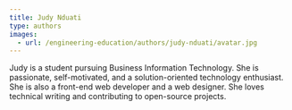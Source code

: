 ```yaml
---
title: Judy Nduati
type: authors
images:
  - url: /engineering-education/authors/judy-nduati/avatar.jpg 
---
```

Judy is a student pursuing Business Information Technology. She is passionate, self-motivated, and a solution-oriented technology enthusiast. She is also a front-end web developer and a web designer. She loves technical writing and contributing to open-source projects.
